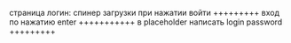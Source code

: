 страница логин:
    спинер загрузки при нажатии войти +++++++++
    вход по нажатию enter +++++++++++
    в placeholder написать login password +++++++++